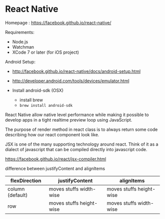 # React Native

Homepage : https://facebook.github.io/react-native/

Requirements:
- Node.js
- Watchman
- XCode 7 or later (for iOS project)

Android Setup: 
- http://facebook.github.io/react-native/docs/android-setup.html
- http://developer.android.com/tools/devices/emulator.html


- Install android-sdk (OSX)
    - install brew
    - `brew install android-sdk`

React Native allow native level performance while making it possible to develop apps in a tight realtime preview loop using JavaScript.


The purpose of render method in react class is to always return some code describing how our react component look like.

JSX is one of the many supporting technology around react. Think of it as a dialect of javascript that can be compiled directly into javascript code.

https://facebook.github.io/react/jsx-compiler.html

difference between justifyContent and alignItems

| flexDirection | justifyContent | alignItems 
| -- | -- | -- |
| column (default) | moves stuffs width-wise | moves stuffs height-wise
| row | moves stuffs height-wise | moves stuffs width-wise
